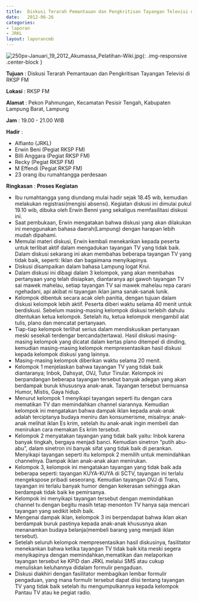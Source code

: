 ```yaml
---	
title: 	Diskusi Terarah Pemantauan dan Pengkritisan Tayangan Televisi di RKSP FM
date: 	2012-06-26
categories:	
- laporan	
- JRKL	
layout: laporancmb	
---	
```

	
![250px-Januari_19_2012_Akumassa_Pelatihan-Wiki.jpg](/uploads/250px-Januari_19_2012_Akumassa_Pelatihan-Wiki.jpg){: .img-responsive .center-block }	
	
**Tujuan** :	Diskusi Terarah Pemantauan dan Pengkritisan Tayangan Televisi di RKSP FM
	
**Lokasi** :	RKSP FM
	
**Alamat** : 	Pekon Pahmungan, Kecamatan Pesisir Tengah, Kabupaten Lampung Barat, Lampung
	
**Jam** :	19.00 - 21.00 WIB
	
**Hadir** :	
*	Alfianto (JRKL)
*	Erwin Beni (Pegiat RKSP FM)
*	Billi Anggara (Pegiat RKSP FM)
*	Recky (Pegiat RKSP FM)
*	M Effendi (Pegiat RKSP FM)
*	23 orang ibu rumahtangga perdesaan

**Ringkasan** :	
**Proses Kegiatan**
*	Ibu rumahtangga yang diundang mulai hadir sejak 18.45 wib, kemudian melakukan registrasi(mengisi absensi). Kegiatan diskusi ini dimulai pukul 19.10 wib, dibuka oleh Erwin Benni yang sekaligus memfasilitasi diskusi ini.
*	Saat pembukaan, Erwin mengatakan bahwa diskusi yang akan dilakukan ini menggunakan bahasa daerah(Lampung) dengan harapan lebih mudah dipahami.
*	Memulai materi diskusi, Erwin kembali menekankan kepada peserta untuk terlibat aktif dalam mengadukan tayangan TV yang tidak baik. Dalam diskusi sekarang ini akan membahas beberapa tayangan TV yang tidak baik, seperti: Iklan dan bagaimana menyikapinya.
*	Diskusi disampaikan dalam bahasa Lampung logat Krui.
*	Dalam diskusi ini dibagi dalam 3 kelompok, yang akan membahas pertanyaan yang telah disiapkan, diantaranya api gawoh tayangan TV sai mawek mahelau, setiap tayangan TV sai mawek mahelau repa carani ngehadani, api akibat ni tayangan iklan jama sanak-sanak lunik.
*	Kelompok dibentuk secara acak oleh panitia, dengan tujuan dalam diskusi kelompok lebih aktif. Peserta diberi waktu selama 40 menit untuk berdiskusi. Sebelum masing-masing kelompok diskusi terlebih dahulu ditentukan ketua kelompok. Setelah itu, ketua kelompok mengambil alat tulis, plano dan mencatat pertanyaan.
*	Tiap-tiap kelompok terlihat serius dalam mendiskusikan pertanyaan meski sesekali terdengar bercanda(tertawa). Hasil diskusi masing-masing kelompok yang dicatat dalam kertas plano ditempel di dinding, kemudian masing-masing kelompok mempresentasikan hasil diskusi kepada kelompok diskusi yang lainnya.
*	Masing-masing kelompok diberikan waktu selama 20 menit.
*	Kelompok 1 menjelaskan bahwa tayangan TV yang tidak baik diantaranya; Inbok, Dahsyat, OVJ, Tutur Tinular. Kelompok ini berpandangan beberapa tayangan tersebut banyak adegan yang akan berdampak buruk khususnya anak-anak. Tayangan tersebut bernuansa Humor, Mistis, Gaya hidup.
*	Menurut kelompok 1 menyikapi tayangan seperti itu dengan cara mematikan TV dan memindahkan channel siarannya. Kemudian kelompok ini mengatakan bahwa dampak iklan kepada anak-anak adalah terciptanya budaya meniru dan konsumerisme, misalnya: anak-anak melihat iklan Es krim, setelah itu anak-anak ingin membeli dan menirukan cara memakan Es krim tersebut.
*	Kelompok 2 menyatakan tayangan yang tidak baik yaitu: Inbok karena banyak tingkah, bergaya menjadi banci. Kemudian sinetron “putih abu-abu”, dalam sinetron ini banyak sifat yang tidak baik di perankan. Menyikapi tayangan seperti itu kelompok 2 memilih untuk memindahkan channelnya. Dampak iklan anak-anak akan menirukan.
*	Kelompok 3, kelompok ini mengatakan tayangan yang tidak baik ada beberapa seperti: tayangan KUYA-KUYA di SCTV, tayangan ini terlalu mengekspose pribadi seseorang. Kemudian tayangan OVJ di Trans, tayangan ini terlalu banyak humor dengan kekerasan sehingga akan berdampak tidak baik ke pemirsanya.
*	Kelompok ini menyikapi tayangan tersebut dengan memindahkan channel tv.dengan begitu masih tetap menonton TV hanya saja mencari tayangan yang sedikit lebih baik.
*	Mengenai dampak iklan, kelompok 3 ini berpendapat bahwa iklan akan berdampak buruk pastinya kepada anak-anak khususnya akan menanamkan budaya belanja(membeli barang yang menjadi iklan tersebut).
*	Setelah seluruh kelompok mempresentasikan hasil diskusinya, fasilitator menekankan bahwa ketika tayangan TV tidak baik kita meski segera menyikapinya dengan memindahkan,mematikan dan melaporkan tayangan tersebut ke KPID dan JRKL melalui SMS atau cukup menuliskan keluhannya didalam formulir pengaduan.
*	Diskusi diakhiri dengan fasilitator membagikan lembar formulir pengaduan, yang mana formulir tersebut dapat diisi tentang tayangan TV yang tidak baik setelah itu mengumpulkannya kepada kelompok Pantau TV atau ke pegiat radio.


